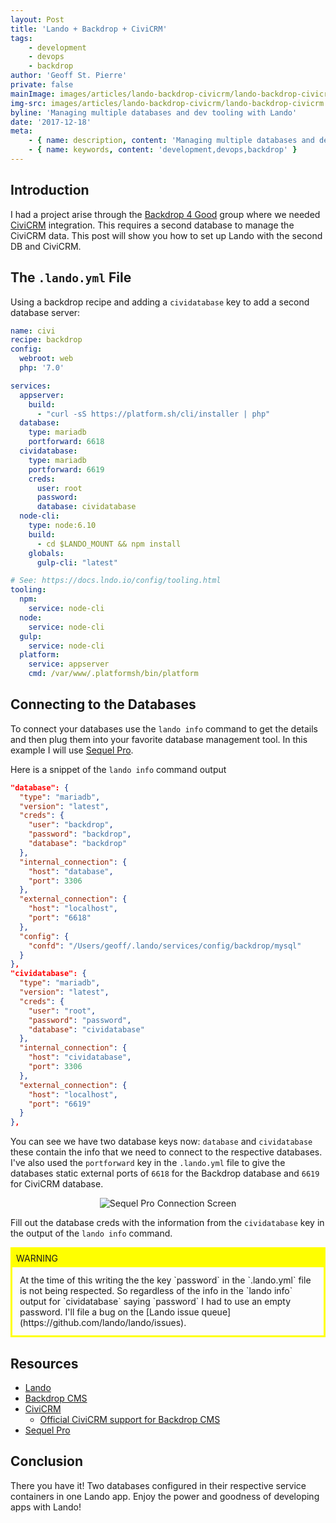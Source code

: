 ```yaml
---
layout: Post
title: 'Lando + Backdrop + CiviCRM'
tags:
    - development
    - devops
    - backdrop
author: 'Geoff St. Pierre'
private: false
mainImage: images/articles/lando-backdrop-civicrm/lando-backdrop-civicrm.jpg
img-src: images/articles/lando-backdrop-civicrm/lando-backdrop-civicrm.jpg
byline: 'Managing multiple databases and dev tooling with Lando'
date: '2017-12-18'
meta:
    - { name: description, content: 'Managing multiple databases and dev tooling with Lando' }
    - { name: keywords, content: 'development,devops,backdrop' }
---
```


Introduction
------------

I had a project arise through the [Backdrop 4 Good](https://backdrop4good.org) group where we needed [CiviCRM](https://civicrm.org/) integration. This requires a second database to manage the CiviCRM data. This post will show you how to set up Lando with the second DB and CiviCRM.

The `.lando.yml` File
---------------------

Using a backdrop recipe and adding a `cividatabase` key to add a second database server:

```yaml
name: civi
recipe: backdrop
config:
  webroot: web
  php: '7.0'

services:
  appserver:
    build:
      - "curl -sS https://platform.sh/cli/installer | php"
  database:
    type: mariadb
    portforward: 6618
  cividatabase:
    type: mariadb
    portforward: 6619
    creds:
      user: root
      password:
      database: cividatabase
  node-cli:
    type: node:6.10
    build:
      - cd $LANDO_MOUNT && npm install
    globals:
      gulp-cli: "latest"

# See: https://docs.lndo.io/config/tooling.html
tooling:
  npm:
    service: node-cli
  node:
    service: node-cli
  gulp:
    service: node-cli
  platform:
    service: appserver
    cmd: /var/www/.platformsh/bin/platform

```

Connecting to the Databases
---------------------------

To connect your databases use the `lando info` command to get the details and then plug them into your favorite database management tool. In this example I will use [Sequel Pro](https://www.sequelpro.com/).

Here is a snippet of the `lando info` command output

```json
"database": {
  "type": "mariadb",
  "version": "latest",
  "creds": {
    "user": "backdrop",
    "password": "backdrop",
    "database": "backdrop"
  },
  "internal_connection": {
    "host": "database",
    "port": 3306
  },
  "external_connection": {
    "host": "localhost",
    "port": "6618"
  },
  "config": {
    "confd": "/Users/geoff/.lando/services/config/backdrop/mysql"
  }
},
"cividatabase": {
  "type": "mariadb",
  "version": "latest",
  "creds": {
    "user": "root",
    "password": "password",
    "database": "cividatabase"
  },
  "internal_connection": {
    "host": "cividatabase",
    "port": 3306
  },
  "external_connection": {
    "host": "localhost",
    "port": "6619"
  }
},
```

You can see we have two database keys now: `database` and `cividatabase` these contain the info that we need to connect to the respective databases. I've also used the `portforward` key in the `.lando.yml` file to give the databases static external ports of `6618` for the Backdrop database and `6619` for CiviCRM database.

<center>
  <img alt="Sequel Pro Connection Screen" src="/images/articles/lando-backdrop-civicrm/sqlpro-creds.jpg" />
</center>

Fill out the database creds with the information from the `cividatabase` key in the output of the `lando info` command.

<div style="border: medium solid yellow;">
  <div style="background-color: yellow; padding: 6px;">
    WARNING
  </div>
  <div style="padding: 12px;">
    At the time of this writing the the key `password` in the `.lando.yml` file is not being respected. So regardless of the info in the `lando info` output for `cividatabase` saying `password` I had to use an empty password. I'll file a bug on the [Lando issue queue](https://github.com/lando/lando/issues).
  </div>
</div>

Resources
---------

* [Lando](https://docs.devwithlando.io)
* [Backdrop CMS](https://backdropcms.org)
* [CiviCRM](https://civicrm.org)
  * [Official CiviCRM support for Backdrop CMS](https://backdropcms.org/news/official-civicrm-support-backdrop-cms)
* [Sequel Pro](https://www.sequelpro.com)

Conclusion
----------

There you have it! Two databases configured in their respective service containers in one Lando app. Enjoy the power and goodness of developing apps with Lando!
